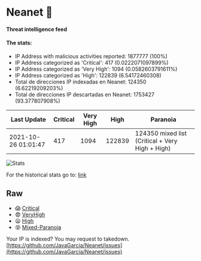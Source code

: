 # Neanet :hocho:
#### Threat intelligence feed
#### The stats:

- IP Address with malicious activities reported: 1877777 (100%)
- IP Address categorized as 'Critical':  417 (0.0222071097899%)
- IP Address categorized as 'Very High':  1094 (0.0582603791611%)
- IP Address categorized as 'High':  122839 (6.54172460308)
- Total de direcciones IP indexadas en Neanet:  124350 (6.62219209203%)
- Total de direcciones IP descartadas en Neanet:  1753427 (93.377807908%)

| Last Update | Critical | Very High | High | Paranoia |
| --- | --- | --- | --- | --- |
| 2021-10-26 01:01:47 | 417 | 1094 | 122839 | 124350 mixed list (Critical + Very High + High)|

![Stats](https://docs.google.com/spreadsheets/d/e/2PACX-1vSnaNMIXVabIpDJjufMlzH7poXnshF3mgd8Is1g9ytUEzVsP5my4Trn8f-xkoLLQ38xpL3HtmUexLo6/pubchart?oid=501124687&format=image)

For the historical stats go to: [link](/stats.csv)
## Raw
- :scream: [Critical](https://raw.githubusercontent.com/JavaGarcia/Neanet/master/blacklists/neanet_critical.txt)
- :fearful: [VeryHigh](https://raw.githubusercontent.com/JavaGarcia/Neanet/master/blacklists/neanet_veryHigh.txtt)
- :frowning: [High](https://raw.githubusercontent.com/JavaGarcia/Neanet/master/blacklists/neanet_high.txt)
- :dizzy_face: [Mixed-Paranoia](https://raw.githubusercontent.com/JavaGarcia/Neanet/master/blacklists/neanet_all.txt)


Your IP is indexed? You may request to takedown. [https://github.com/JavaGarcia/Neanet/issues](https://github.com/JavaGarcia/Neanet/issues)





















































































































































































































































































































































































































































































































































































































































































































































































































































































































































































































































































































































































































































































































































































































































































































































































































































































































































































































































































































































































































































































































































































































































































































































































































































































































































































































































































































































































































































































































































































































































































































































































































































































































































































































































































































































































































































































































































































































































































































































































































































































































































































































































































































































































































































































































































































































































































































































































































































































































































































































































































































































































































































































































































































































































































































































































































































































































































































































































































































































































































































































































































































































































































































































































































































































































































































































































































































































































































































































































































































































































































































































































































































































































































































































































































































































































































































































































































































































































































































































































































































































































































































































































































































































































































































































































































































































































































































































































































































































































































































































































































































































































































































































































































































































































































































































































































































































































































































































































































